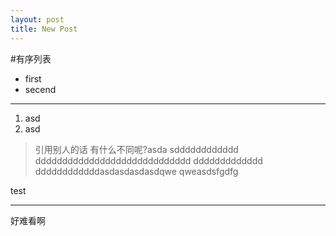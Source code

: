 ```yaml
---
layout: post
title: New Post
---
```


#有序列表

* first
* secend

***

1. asd
2. asd

> 引用别人的话
> 有什么不同呢?asda
> sdddddddddddd
> ddddddddddddddddddddddddddddd
> ddddddddddddd
> ddddddddddddasdasdasdasdqwe
> qweasdsfgdfg

test
***
好难看啊

